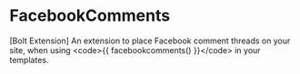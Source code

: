 FacebookComments
================

[Bolt Extension] An extension to place Facebook comment threads on your site, when using &lt;code>{{ facebookcomments() }}&lt;/code> in your templates.

